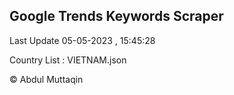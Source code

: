 

## Google Trends Keywords Scraper 
 
Last Update 05-05-2023 , 15:45:28

Country List :
VIETNAM.json



© Abdul Muttaqin 

